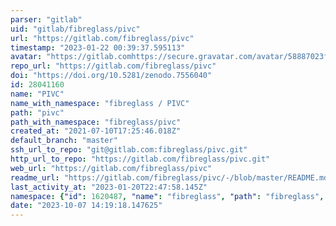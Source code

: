 ```yaml
---
parser: "gitlab"
uid: "gitlab/fibreglass/pivc"
url: "https://gitlab.com/fibreglass/pivc"
timestamp: "2023-01-22 00:39:37.595113"
avatar: "https://gitlab.comhttps://secure.gravatar.com/avatar/58887023f5b1b121cde5b3c987adc02f?s=80&d=identicon"
repo_url: "https://gitlab.com/fibreglass/pivc"
doi: "https://doi.org/10.5281/zenodo.7556040"
id: 28041160
name: "PIVC"
name_with_namespace: "fibreglass / PIVC"
path: "pivc"
path_with_namespace: "fibreglass/pivc"
created_at: "2021-07-10T17:25:46.018Z"
default_branch: "master"
ssh_url_to_repo: "git@gitlab.com:fibreglass/pivc.git"
http_url_to_repo: "https://gitlab.com/fibreglass/pivc.git"
web_url: "https://gitlab.com/fibreglass/pivc"
readme_url: "https://gitlab.com/fibreglass/pivc/-/blob/master/README.md"
last_activity_at: "2023-01-20T22:47:58.145Z"
namespace: {"id": 1620487, "name": "fibreglass", "path": "fibreglass", "kind": "user", "full_path": "fibreglass", "parent_id": null, "avatar_url": "https://secure.gravatar.com/avatar/58887023f5b1b121cde5b3c987adc02f?s=80&d=identicon", "web_url": "https://gitlab.com/fibreglass"}
date: "2023-10-07 14:19:18.147625"
---
```


